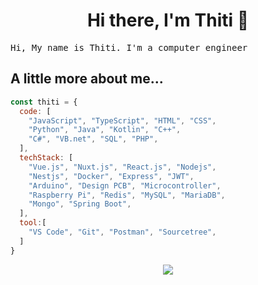 <h1 align="center">Hi there, I'm Thiti 👋</h1>

<p>
  <samp>Hi, My name is Thiti. I'm a computer engineer</samp>
</p>


<h2>A little more about me...</h2>

```javascript
const thiti = {
  code: [
    "JavaScript", "TypeScript", "HTML", "CSS", 
    "Python", "Java", "Kotlin", "C++", 
    "C#", "VB.net", "SQL", "PHP",
  ],
  techStack: [
    "Vue.js", "Nuxt.js", "React.js", "Nodejs", 
    "Nestjs", "Docker", "Express", "JWT", 
    "Arduino", "Design PCB", "Microcontroller", 
    "Raspberry Pi", "Redis", "MySQL", "MariaDB",
    "Mongo", "Spring Boot",
  ],
  tool:[
    "VS Code", "Git", "Postman", "Sourcetree",
  ]
}
```

<p align="center">
  <a href="https://hits.seeyoufarm.com"/><img src="https://hits.seeyoufarm.com/api/count/incr/badge.svg?url=https%3A%2F%2Fgithub.com%2Fthiti-y"/></a>
</p>
